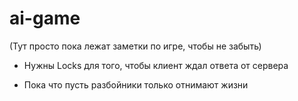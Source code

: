 # ai-game

(Тут просто пока лежат заметки по игре, чтобы не забыть)

- Нужны Locks для того, чтобы клиент ждал ответа от сервера

- Пока что пусть разбойники только отнимают жизни